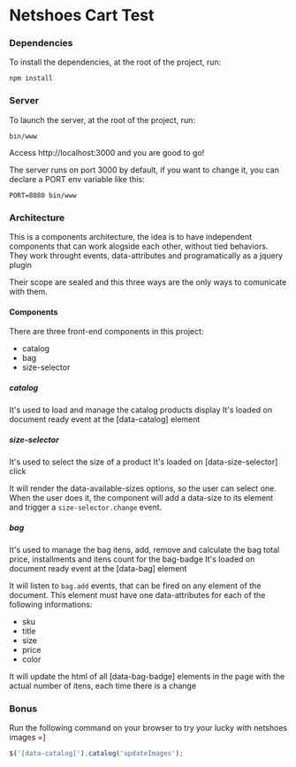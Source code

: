 # Netshoes Cart Test

### Dependencies

To install the dependencies, at the root of the project, run:

```shell
npm install
```

### Server

To launch the server, at the root of the project, run:

```shell
bin/www
```

Access http://localhost:3000 and you are good to go!

The server runs on port 3000 by default, if you want to change it, you can declare a PORT env variable like this:

```shell
PORT=8080 bin/www
```

### Architecture

This is a components architecture, the idea is to have independent components that can work alogside each other,
without tied behaviors.
They work throught events, data-attributes and programatically as a jquery plugin

Their scope are sealed and this three ways are the only ways to comunicate with them.

#### Components

There are three front-end components in this project:
- catalog
- bag
- size-selector

##### catalog
It's used to load and manage the catalog products display
It's loaded on document ready event at the [data-catalog] element

##### size-selector
It's used to select the size of a product
It's loaded on [data-size-selector] click

It will render the data-available-sizes options, so the user can select one.
When the user does it, the component will add a data-size to its element and trigger a `size-selector.change` event.

##### bag
It's used to manage the bag itens, add, remove and calculate the bag total price, installments and itens count for the bag-badge
It's loaded on document ready event at the [data-bag] element

It will listen to `bag.add` events, that can be fired on any element of the document.
This element must have one data-attributes for each of the following informations:
- sku
- title
- size
- price
- color

It will update the html of all [data-bag-badge] elements in the page with the actual number of itens, each time there is a change

### Bonus

Run the following command on your browser to try your lucky with netshoes images =]
```javascript
$('[data-catalog]').catalog('updateImages');
```
